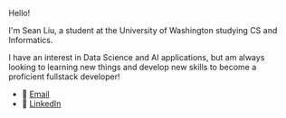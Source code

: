 Hello! 

I'm Sean Liu, a student at the University of Washington studying CS and Informatics.

I have an interest in Data Science and AI applications, but am always looking to learning new things and develop new skills to become a proficient fullstack developer!

- 📧 [Email](mailto:seanl26@uw.edu)
- 🔗 [LinkedIn](https://www.linkedin.com/in/sohyliu)
